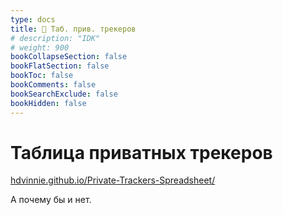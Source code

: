```yaml
---
type: docs
title: 🔷 Таб. прив. трекеров
# description: "IDK"
# weight: 900
bookCollapseSection: false
bookFlatSection: false
bookToc: false
bookComments: false
bookSearchExclude: false
bookHidden: false
---
```


# Таблица приватных трекеров

[hdvinnie.github.io/Private-Trackers-Spreadsheet/](https://hdvinnie.github.io/Private-Trackers-Spreadsheet/?nt)

А почему бы и нет.

